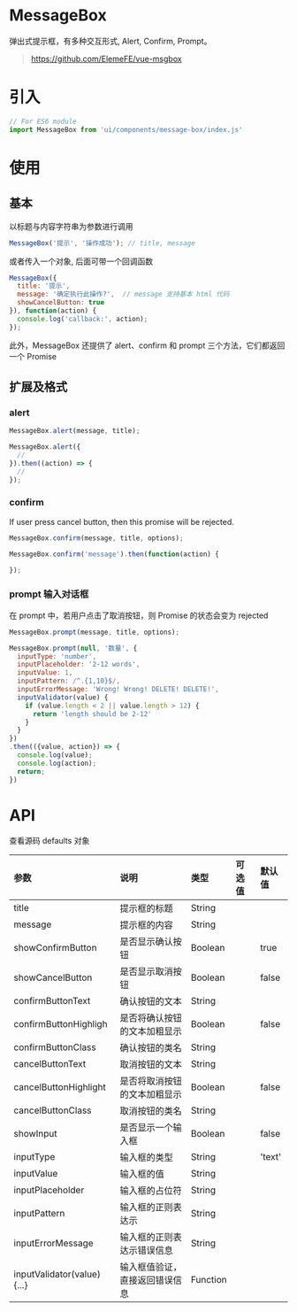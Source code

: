 # MessageBox

弹出式提示框，有多种交互形式, Alert, Confirm, Prompt。

> https://github.com/ElemeFE/vue-msgbox

# 引入

```JavaScript
// For ES6 module
import MessageBox from 'ui/components/message-box/index.js'
```

# 使用

## 基本

以标题与内容字符串为参数进行调用

```JavaScript
MessageBox('提示', '操作成功'); // title, message
```

或者传入一个对象, 后面可带一个回调函数

```JavaScript
MessageBox({
  title: '提示',
  message: '确定执行此操作?',  // message 支持基本 html 代码
  showCancelButton: true
}), function(action) {
  console.log('callback:', action);
});
```
此外，MessageBox 还提供了 alert、confirm 和 prompt 三个方法，它们都返回一个 Promise

## 扩展及格式

### alert

```JavaScript
MessageBox.alert(message, title);
```

```JavaScript
MessageBox.alert({
  //
}).then((action) => {
  //
});
```

### confirm

If user press cancel button, then this promise will be rejected.

```JavaScript
MessageBox.confirm(message, title, options);
```

```JavaScript
MessageBox.confirm('message').then(function(action) {

});
```

### prompt 输入对话框

在 prompt 中，若用户点击了取消按钮，则 Promise 的状态会变为 rejected

```JavaScript
MessageBox.prompt(message, title, options);
```

```JavaScript
MessageBox.prompt(null, '数量', {
  inputType: 'number',
  inputPlaceholder: '2-12 words',
  inputValue: 1,
  inputPattern: /^.{1,10}$/,
  inputErrorMessage: 'Wrong! Wrong! DELETE! DELETE!',
  inputValidator(value) {
    if (value.length < 2 || value.length > 12) {
      return 'length should be 2-12'
    }
  }
})
.then(({value, action}) => {
  console.log(value);
  console.log(action);
  return;
})
```

# API

查看源码 defaults 对象

| 参数 | 说明 |	类型 | 可选值 | 默认值 |
| :---- | :---- | :---- | :---- | :---- |
| title | 提示框的标题 | String |  |  |
| message | 提示框的内容 | String |  |  |
| showConfirmButton | 是否显示确认按钮 | Boolean |  | 	true |
| showCancelButton | 是否显示取消按钮 | Boolean |  | false |
| confirmButtonText | 	确认按钮的文本 | String |  |  |
| confirmButtonHighligh | 是否将确认按钮的文本加粗显示 | Boolean |  | false |
| confirmButtonClass | 确认按钮的类名 | String |  |  |
| cancelButtonText | 	取消按钮的文本 | String |  |  |
| cancelButtonHighlight | 是否将取消按钮的文本加粗显示 | Boolean |  | false |
| cancelButtonClass | 取消按钮的类名 | String |  |  |
| showInput | 是否显示一个输入框 | Boolean |  | false |
| inputType | 输入框的类型 | 	String |  | 	'text' |
| inputValue | 输入框的值 | String |  |  |
| inputPlaceholder | 输入框的占位符 | String |  |  |
| inputPattern | 输入框的正则表达示 | String |  |  |
| inputErrorMessage | 输入框的正则表达示错误信息 | String |  |  |
| inputValidator(value) {...} | 输入框值验证，直接返回错误信息 | Function |  |  |
